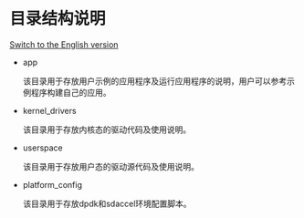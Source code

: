  # 目录结构说明

[Switch to the English version](./README.md)

* app
  
  该目录用于存放用户示例的应用程序及运行应用程序的说明，用户可以参考示例程序构建自己的应用。
  
* kernel_drivers  

  该目录用于存放内核态的驱动代码及使用说明。 
  
* userspace  

  该目录用于存放用户态的驱动源代码及使用说明。

* platform_config  

  该目录用于存放dpdk和sdaccel环境配置脚本。
